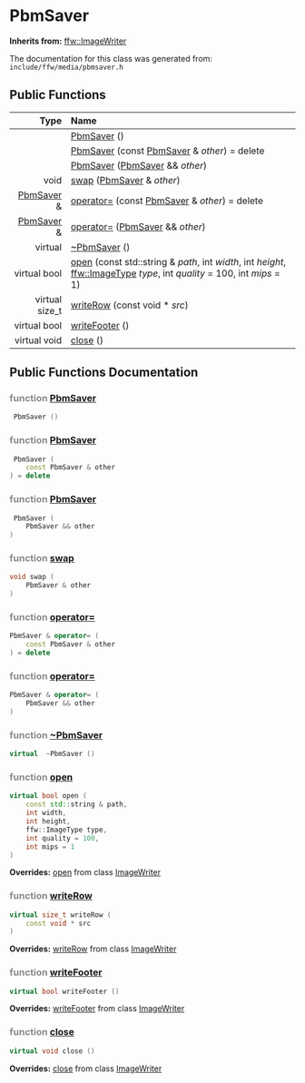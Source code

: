 PbmSaver
===================================


**Inherits from:** [ffw::ImageWriter](ffw_ImageWriter.html)

The documentation for this class was generated from: `include/ffw/media/pbmsaver.h`



## Public Functions

| Type | Name |
| -------: | :------- |
|   | [PbmSaver](#c33f8e92) ()  |
|   | [PbmSaver](#d2f448e3) (const [PbmSaver](ffw_PbmSaver.html) & _other_) = delete  |
|   | [PbmSaver](#7c3d8925) ([PbmSaver](ffw_PbmSaver.html) && _other_)  |
|  void | [swap](#7ab1892c) ([PbmSaver](ffw_PbmSaver.html) & _other_)  |
|  [PbmSaver](ffw_PbmSaver.html) & | [operator=](#0cda060d) (const [PbmSaver](ffw_PbmSaver.html) & _other_) = delete  |
|  [PbmSaver](ffw_PbmSaver.html) & | [operator=](#26e21813) ([PbmSaver](ffw_PbmSaver.html) && _other_)  |
|  virtual  | [~PbmSaver](#a5d31021) ()  |
|  virtual bool | [open](#85af26f4) (const std::string & _path_, int _width_, int _height_, [ffw::ImageType](ffw.html#fa711f90) _type_, int _quality_ = 100, int _mips_ = 1)  |
|  virtual size_t | [writeRow](#6e4d1fe7) (const void * _src_)  |
|  virtual bool | [writeFooter](#17da0c00) ()  |
|  virtual void | [close](#de921dfa) ()  |


## Public Functions Documentation

### <span style="opacity:0.5;">function</span> <a id="c33f8e92" href="#c33f8e92">PbmSaver</a>

```cpp
 PbmSaver () 
```



### <span style="opacity:0.5;">function</span> <a id="d2f448e3" href="#d2f448e3">PbmSaver</a>

```cpp
 PbmSaver (
    const PbmSaver & other
) = delete 
```



### <span style="opacity:0.5;">function</span> <a id="7c3d8925" href="#7c3d8925">PbmSaver</a>

```cpp
 PbmSaver (
    PbmSaver && other
) 
```



### <span style="opacity:0.5;">function</span> <a id="7ab1892c" href="#7ab1892c">swap</a>

```cpp
void swap (
    PbmSaver & other
) 
```



### <span style="opacity:0.5;">function</span> <a id="0cda060d" href="#0cda060d">operator=</a>

```cpp
PbmSaver & operator= (
    const PbmSaver & other
) = delete 
```



### <span style="opacity:0.5;">function</span> <a id="26e21813" href="#26e21813">operator=</a>

```cpp
PbmSaver & operator= (
    PbmSaver && other
) 
```



### <span style="opacity:0.5;">function</span> <a id="a5d31021" href="#a5d31021">~PbmSaver</a>

```cpp
virtual  ~PbmSaver () 
```



### <span style="opacity:0.5;">function</span> <a id="85af26f4" href="#85af26f4">open</a>

```cpp
virtual bool open (
    const std::string & path,
    int width,
    int height,
    ffw::ImageType type,
    int quality = 100,
    int mips = 1
) 
```



**Overrides:** [open](/doc/ffw_ImageWriter.md#9a8ff2c9) from class [ImageWriter](/doc/ffw_ImageWriter.md)

### <span style="opacity:0.5;">function</span> <a id="6e4d1fe7" href="#6e4d1fe7">writeRow</a>

```cpp
virtual size_t writeRow (
    const void * src
) 
```



**Overrides:** [writeRow](/doc/ffw_ImageWriter.md#fb673e42) from class [ImageWriter](/doc/ffw_ImageWriter.md)

### <span style="opacity:0.5;">function</span> <a id="17da0c00" href="#17da0c00">writeFooter</a>

```cpp
virtual bool writeFooter () 
```



**Overrides:** [writeFooter](/doc/ffw_ImageWriter.md#5377830a) from class [ImageWriter](/doc/ffw_ImageWriter.md)

### <span style="opacity:0.5;">function</span> <a id="de921dfa" href="#de921dfa">close</a>

```cpp
virtual void close () 
```



**Overrides:** [close](/doc/ffw_ImageWriter.md#03dcc1a2) from class [ImageWriter](/doc/ffw_ImageWriter.md)




